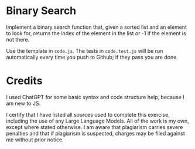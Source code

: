 # Binary Search

Implement a binary search function that, given a sorted list and an element to
look for, returns the index of the element in the list or -1 if the element is
not there.

Use the template in `code.js`. The tests in `code.test.js` will be run
automatically every time you push to Github; if they pass you are done.

# Credits
I used ChatGPT for some basic syntax and code structure help, because I am new to JS.

I certify that I have listed all sources used to complete this exercise, including the use
of any Large Language Models. All of the work is my own, except where stated
otherwise. I am aware that plagiarism carries severe penalties and that if plagiarism is
suspected, charges may be filed against me without prior notice.
